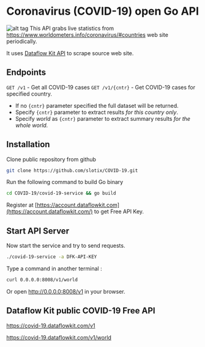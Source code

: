 # Coronavirus (COVID-19) open Go API

![alt tag](https://github.com/slotix/COVID-19/raw/master/img/COVID-19.png)
This API grabs live statistics from  https://www.worldometers.info/coronavirus/#countries web site periodically. 

It uses [Dataflow Kit API](https://dataflowkit.com) to scrape source web site. 

## Endpoints

`GET /v1` - Get all COVID-19 cases
`GET /v1/{cntr}` - Get COVID-19 cases for specified country. 

- If no `{cntr}` parameter specified the full dataset will be returned.
- Specify `{cntr}` parameter to extract results *for this country only*.
- Specify *world* as `{cntr}` parameter to extract summary results *for the whole world.*

## Installation

Clone public repository from github

```bash
git clone https://github.com/slotix/COVID-19.git
```

Run the following command to build Go binary

```bash
cd COVID-19/covid-19-service && go build
```

Register at [https://account.dataflowkit.com](https://account.dataflowkit.com/) to get Free API Key. 

## Start API Server

Now start the service and try to send requests.

```bash
./covid-19-service -a DFK-API-KEY
```

Type a command in another terminal :

```bash
curl 0.0.0.0:8008/v1/world
```

Or open  http://0.0.0.0:8008/v1 in your browser. 

## Dataflow Kit public COVID-19 Free API

https://covid-19.dataflowkit.com/v1

https://covid-19.dataflowkit.com/v1/world